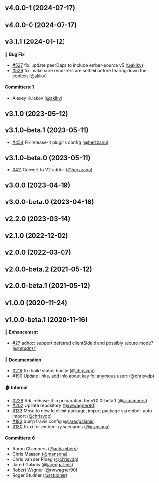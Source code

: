 
## v4.0.0-1 (2024-07-17)

## v4.0.0-0 (2024-07-17)

## v3.1.1 (2024-01-12)

#### :bug: Bug Fix
* [#527](https://github.com/adopted-ember-addons/ember-launch-darkly/pull/527) fix: update peerDeps to include ember-source v5 ([@aklkv](https://github.com/aklkv))
* [#526](https://github.com/adopted-ember-addons/ember-launch-darkly/pull/526) fix: make sure renderers are settled before tearing down the context ([@aklkv](https://github.com/aklkv))

#### Committers: 1
- Alexey Kulakov ([@aklkv](https://github.com/aklkv))

## v3.1.0 (2023-05-12)

## v3.1.0-beta.1 (2023-05-11)

- [#454](https://github.com/adopted-ember-addons/ember-launch-darkly/pull/454) Fix release-it plugins config ([@herzzanu](https://github.com/herzzanu))

## v3.1.0-beta.0 (2023-05-11)

- [#411](https://github.com/adopted-ember-addons/ember-launch-darkly/pull/411) Convert to V2 addon ([@herzzanu](https://github.com/herzzanu))

## v3.0.0 (2023-04-19)

## v3.0.0-beta.0 (2023-04-18)

## v2.2.0 (2023-03-14)

## v2.1.0 (2022-12-02)

## v2.0.0 (2022-03-07)

## v2.0.0-beta.2 (2021-05-12)

## v2.0.0-beta.1 (2021-05-12)

## v1.0.0 (2020-11-24)

## v1.0.0-beta.1 (2020-11-16)

#### :rocket: Enhancement

- [#27](https://github.com/adopted-ember-addons/ember-launch-darkly/pull/27) adhoc: support deferred clientSideId and possibly secure mode? ([@rstudner](https://github.com/rstudner))

#### :memo: Documentation

- [#219](https://github.com/adopted-ember-addons/ember-launch-darkly/pull/219) fix: build status badge ([@chrisvdp](https://github.com/chrisvdp))
- [#190](https://github.com/adopted-ember-addons/ember-launch-darkly/pull/190) Update links, add info about key for anymous users ([@chrisvdp](https://github.com/chrisvdp))

#### :house: Internal

- [#228](https://github.com/adopted-ember-addons/ember-launch-darkly/pull/228) Add release-it in preparation for v1.0.0-beta.1 ([@achambers](https://github.com/achambers))
- [#202](https://github.com/adopted-ember-addons/ember-launch-darkly/pull/202) Update repository ([@rwwagner90](https://github.com/rwwagner90))
- [#133](https://github.com/adopted-ember-addons/ember-launch-darkly/pull/133) Move to new ld client package, import package via ember-auto import ([@chrisvdp](https://github.com/chrisvdp))
- [#183](https://github.com/adopted-ember-addons/ember-launch-darkly/pull/183) bump travis config ([@jaredgalanis](https://github.com/jaredgalanis))
- [#130](https://github.com/adopted-ember-addons/ember-launch-darkly/pull/130) fix ci for ember-try scenarios ([@mansona](https://github.com/mansona))

#### Committers: 6

- Aaron Chambers ([@achambers](https://github.com/achambers))
- Chris Manson ([@mansona](https://github.com/mansona))
- Chris van der Ploeg ([@chrisvdp](https://github.com/chrisvdp))
- Jared Galanis ([@jaredgalanis](https://github.com/jaredgalanis))
- Robert Wagner ([@rwwagner90](https://github.com/rwwagner90))
- Roger Studner ([@rstudner](https://github.com/rstudner))
